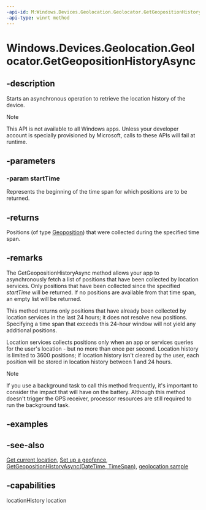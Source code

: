 ```yaml
---
-api-id: M:Windows.Devices.Geolocation.Geolocator.GetGeopositionHistoryAsync(Windows.Foundation.DateTime)
-api-type: winrt method
---
```


<!-- Method syntax
public Windows.Foundation.IAsyncOperation<Windows.Foundation.Collections.IVectorView<Windows.Devices.Geolocation.Geoposition>> GetGeopositionHistoryAsync(Windows.Foundation.DateTime startTime)
-->

# Windows.Devices.Geolocation.Geolocator.GetGeopositionHistoryAsync

## -description
Starts an asynchronous operation to retrieve the location history of the device.

> [!NOTE]
> This API is not available to all Windows apps. Unless your developer account is specially provisioned by Microsoft, calls to these APIs will fail at runtime.

## -parameters
### -param startTime
Represents the beginning of the time span for which positions are to be returned.

## -returns
Positions (of type [Geoposition](geoposition.md)) that were collected during the specified time span.

## -remarks
The GetGeopositionHistoryAsync method allows your app to asynchronously fetch a list of positions that have been collected by location services. Only positions that have been collected since the specified *startTime* will be returned. If no positions are available from that time span, an empty list will be returned.

This method returns only positions that have already been collected by location services in the last 24 hours; it does not resolve new positions. Specifying a time span that exceeds this 24-hour window will not yield any additional positions.

Location services collects positions only when an app or services queries for the user's location - but no more than once per second. Location history is limited to 3600 positions; if location history isn't cleared by the user, each position will be stored in location history between 1 and 24 hours.

> [!NOTE]
> If you use a background task to call this method frequently, it's important to consider the impact that will have on the battery. Although this method doesn't trigger the GPS receiver, processor resources are still required to run the background task.

## -examples

## -see-also
[Get current location](https://docs.microsoft.com/windows/uwp/maps-and-location/get-location), [Set up a geofence](https://docs.microsoft.com/windows/uwp/maps-and-location/set-up-a-geofence), [GetGeopositionHistoryAsync(DateTime, TimeSpan)](geolocator_getgeopositionhistoryasync_544182854.md), [geolocation sample](https://github.com/Microsoft/Windows-universal-samples/tree/master/Samples/Geolocation)

## -capabilities
locationHistory
location
